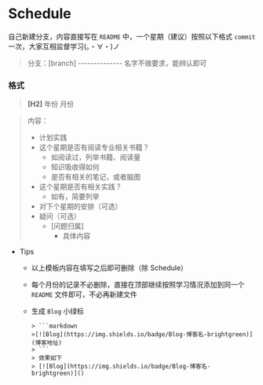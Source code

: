 # Schedule
自己新建分支，内容直接写在 `README` 中，一个星期（建议）按照以下格式 `commit` 一次，大家互相监督学习(。・∀・)ノ

> 分支：[branch] -------------- 名字不做要求，能辨认即可

### 格式

> **[H2]** 年份 月份

> 内容：
> 
>- 计划实践
>  - 这个星期是否有阅读专业相关书籍？
>     - 如阅读过，列举书籍、阅读量
>     - 知识吸收得如何
>     - 是否有相关的笔记，或者脑图
>   - 这个星期是否有相关实践？
>     - 如有，简要列举
>   - 对下个星期的安排（可选）
> - 疑问（可选）
>   - [问题归属]
>      - 具体内容



- Tips
  - 以上模板内容在填写之后即可删除（除 Schedule）
  - 每个月份的记录不必删除，直接在顶部继续按照学习情况添加到同一个 `README` 文件即可，不必再新建文件
  - 生成 `Blog` 小绿标

		> ```markdown
		>[![Blog](https://img.shields.io/badge/Blog-博客名-brightgreen)](博客地址)
		> ```
		> 效果如下
		> [![Blog](https://img.shields.io/badge/Blog-博客名-brightgreen)]()